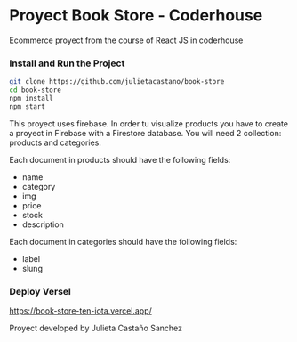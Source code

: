 # Proyect Book Store - Coderhouse
Ecommerce proyect from the course of React JS in coderhouse

### Install and Run the Project

```sh
git clone https://github.com/julietacastano/book-store
cd book-store
npm install
npm start
```
This proyect uses firebase. 
In order tu visualize products you have to create a proyect in Firebase with a Firestore database. 
You will need 2 collection: products and categories.

Each document in products should have the following fields:
- name
- category
- img
- price
- stock
- description

Each document in categories should have the following fields:
- label
- slung

### Deploy Versel

https://book-store-ten-iota.vercel.app/ 

Proyect developed by Julieta Castaño Sanchez 